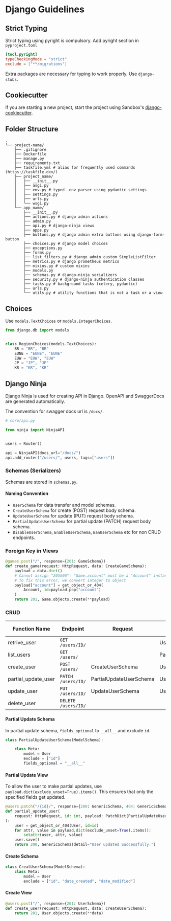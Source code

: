 # Django Guidelines

## Strict Typing

Strict typing using pyright is compulsory. Add pyright section in `pyproject.toml`

```toml
[tool.pyright]
typeCheckingMode = "strict"
exclude = ["**/migrations"]
```

Extra packages are necessary for typing to work properly. Use `django-stubs`.

## Cookiecutter

If you are starting a new project, start the project using Sandbox's [django-cookiecutter](https://github.com/sandbox-pokhara/django-cookiecutter).

## Folder Structure

```
.
└── project-name/
    ├── .gitignore
    ├── Dockerfile
    ├── manage.py
    ├── requirements.txt
    ├── taskfile.yml # alias for frequently used commands (https://taskfile.dev/)
    ├── project_name/
    │   ├── __init__.py
    │   ├── asgi.py
    │   ├── env.py # typed .env parser using pydantic_settings
    │   ├── settings.py
    │   ├── urls.py
    │   └── wsgi.py
    └── app_name/
        ├── __init__.py
        ├── actions.py # django admin actions
        ├── admin.py
        ├── api.py # django-ninja views
        ├── apps.py
        ├── buttons.py # django admin extra buttons using django-form-button
        ├── choices.py # django model choices
        ├── exceptions.py
        ├── forms.py
        ├── list_filters.py # django admin custom SimpleListFilter
        ├── metrics.py # django prometheus metrics
        ├── mixins.py # custom mixins
        ├── models.py
        ├── schemas.py # django-ninja serializers
        ├── security.py # django-ninja authentication classes
        ├── tasks.py # background tasks (celery, pydantic)
        ├── urls.py
        └── utils.py # utility functions that is not a task or a view
```

## Choices

Use `models.TextChoices` or `models.IntegerChoices`.

```py
from django.db import models


class RegionChoices(models.TextChoices):
    BR = "BR", "BR"
    EUNE = "EUNE", "EUNE"
    EUW = "EUW", "EUW"
    JP = "JP", "JP"
    KR = "KR", "KR"
```

## Django Ninja

Django Ninja is used for creating API in Django. OpenAPI and SwaggerDocs are generated automatically.

The convention for swagger docs url is `/docs/`.

```py
# core/api.py

from ninja import NinjaAPI


users = Router()

api = NinjaAPI(docs_url="/docs/")
api.add_router("/users/", users, tags=["users"])
```

### Schemas (Serializers)

Schemas are stored in `schemas.py`.

#### Naming Convention

- `UserSchema` for data transfer and model schemas.
- `CreateUserSchema` for create (POST) request body schema.
- `UpdateUserSchema` for update (PUT) request body schema.
- `PartialUpdateUserSchema` for partial update (PATCH) request body schema.
- `DisableUserSchema`, `EnableUserSchema`, `BanUserSchema` etc for non CRUD endpoints.

### Foreign Key in Views

```py
@games.post("/", response={201: GameSchema})
def create_game(request: HttpRequest, data: CreateGameSchema):
    payload = data.dict()
    # Cannot assign "205506": "Game.account" must be a "Account" instance.
    # To fix this error, we convert integer to object
    payload["account"] = get_object_or_404(
        Account, id=payload.pop("account")
    )
    return 201, Game.objects.create(**payload)
```

### CRUD

| Function Name       | Endpoint            | Request                 | Response            | Status Code |
| ------------------- | ------------------- | ----------------------- | ------------------- | ----------- |
| retrive_user        | `GET /users/ID/`    |                         | UserSchema          | 200         |
| list_users          | `GET /users/`       |                         | PaginatedUserSchema | 200         |
| create_user         | `POST /users/`      | CreateUserSchema        | UserSchema          | 201         |
| partial_update_user | `PATCH /users/ID/`  | PartialUpdateUserSchema | UserSchema          | 200         |
| update_user         | `PUT /users/ID/`    | UpdateUserSchema        | UserSchema          | 200         |
| delete_user         | `DELETE /users/ID/` |                         |                     | 204         |

#### Partial Update Schema

In partial update schema, `fields_optional` to `__all__` and exclude `id`.

```py
class PartialUpdateUserSchema(ModelSchema):

    class Meta:
        model = User
        exclude = ["id"]
        fields_optional = "__all__"
```

#### Partial Update View

To allow the user to make partial updates, use `payload.dict(exclude_unset=True).items()`. This ensures that only the specified fields get updated.

```py
@users.patch("/{id}/", response={200: GenericSchema, 404: GenericSchema})
def partial_update_user(
    request: HttpRequest, id: int, payload: PatchDict[PartialUpdateUserSchema]
):
    user = get_object_or_404(User, id=id)
    for attr, value in payload.dict(exclude_unset=True).items():
        setattr(user, attr, value)
    user.save()
    return 200, GenericSchema(detail="User updated Successfully.")
```

#### Create Schema

```py
class CreatUserSchema(ModelSchema):
    class Meta:
        model = User
        exclude = ["id", "date_created", "date_modified"]
```

#### Create View

```py
@users.post("/", response={201: UserSchema})
def create_user(request: HttpRequest, data: CreateUserSchema):
    return 201, User.objects.create(**data)
```
